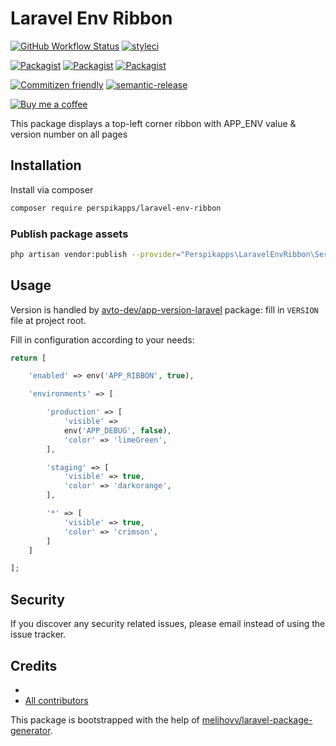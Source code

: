 <!-- @format -->

# Laravel Env Ribbon

[![GitHub Workflow Status](https://github.com/perspikapps/laravel-env-ribbon/workflows/Run%20tests/badge.svg)](https://github.com/perspikapps/laravel-env-ribbon/actions)
[![styleci](https://styleci.io/repos/CHANGEME/shield)](https://styleci.io/repos/CHANGEME)

[![Packagist](https://img.shields.io/packagist/v/perspikapps/laravel-env-ribbon.svg)](https://packagist.org/packages/perspikapps/laravel-env-ribbon)
[![Packagist](https://poser.pugx.org/perspikapps/laravel-env-ribbon/d/total.svg)](https://packagist.org/packages/perspikapps/laravel-env-ribbon)
[![Packagist](https://img.shields.io/packagist/l/perspikapps/laravel-env-ribbon.svg)](https://packagist.org/packages/perspikapps/laravel-env-ribbon)

[![Commitizen friendly](https://img.shields.io/badge/commitizen-friendly-brightgreen.svg)](http://commitizen.github.io/cz-cli/) [![semantic-release](https://img.shields.io/badge/%20%20%F0%9F%93%A6%F0%9F%9A%80-semantic--release-e10079.svg)](https://github.com/semantic-release/semantic-release)

[![Buy me a coffee](https://badgen.net/badge/buymeacoffe/tomgrv/yellow?icon=buymeacoffee)](https://buymeacoffee.com/tomgrv)

This package displays a top-left corner ribbon with APP_ENV value & version number on all pages

## Installation

Install via composer

```bash
composer require perspikapps/laravel-env-ribbon
```

### Publish package assets

```bash
php artisan vendor:publish --provider="Perspikapps\LaravelEnvRibbon\ServiceProvider"
```

## Usage

Version is handled by [avto-dev/app-version-laravel](https://github.com/avto-dev/app-version-laravel) package: fill in `VERSION` file at project root.

Fill in configuration according to your needs:

```php
return [

    'enabled' => env('APP_RIBBON', true),

    'environments' => [

        'production' => [
            'visible' =>
            env('APP_DEBUG', false),
            'color' => 'limeGreen',
        ],

        'staging' => [
            'visible' => true,
            'color' => 'darkorange',
        ],

        '*' => [
            'visible' => true,
            'color' => 'crimson',
        ]
    ]

];
```

## Security

If you discover any security related issues, please email
instead of using the issue tracker.

## Credits

-   [](https://github.com/perspikapps/laravel-env-ribbon)
-   [All contributors](https://github.com/perspikapps/laravel-env-ribbon/graphs/contributors)

This package is bootstrapped with the help of
[melihovv/laravel-package-generator](https://github.com/melihovv/laravel-package-generator).
